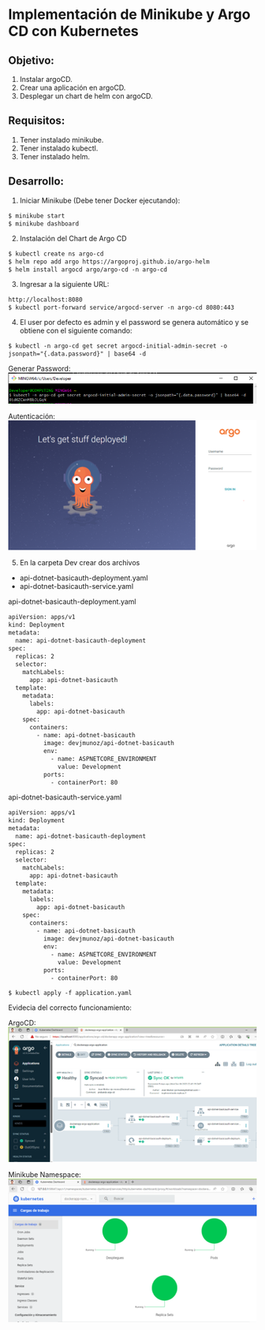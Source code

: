 # Implementación de Minikube y Argo CD con Kubernetes

## Objetivo:
1. Instalar argoCD.
2. Crear una aplicación en argoCD.
3. Desplegar un chart de helm con argoCD.

## Requisitos:
1. Tener instalado minikube.
2. Tener instalado kubectl.
3. Tener instalado helm.

## Desarrollo:
1. Iniciar Minikube (Debe tener Docker ejecutando):
```shell
$ minikube start
$ minikube dashboard
```
2. Instalación del Chart de Argo CD
```shell
$ kubectl create ns argo-cd
$ helm repo add argo https://argoproj.github.io/argo-helm
$ helm install argocd argo/argo-cd -n argo-cd
```
3. Ingresar a la siguiente URL: 
```shell
http://localhost:8080
$ kubectl port-forward service/argocd-server -n argo-cd 8080:443
```
4. El user por defecto es admin y el password se genera automático y se obtiene con el siguiente comando:
```shell
$ kubectl -n argo-cd get secret argocd-initial-admin-secret -o jsonpath="{.data.password}" | base64 -d
```
Generar Password:
![Screenshot](./assets/generate_password.PNG)

Autenticación:
![Screenshot](./assets/autentication.PNG)

5. En la carpeta Dev crear dos archivos
- api-dotnet-basicauth-deployment.yaml
- api-dotnet-basicauth-service.yaml

api-dotnet-basicauth-deployment.yaml
```shell
apiVersion: apps/v1
kind: Deployment
metadata:
  name: api-dotnet-basicauth-deployment
spec:
  replicas: 2
  selector:
    matchLabels:
      app: api-dotnet-basicauth
  template:
    metadata:
      labels:
        app: api-dotnet-basicauth
    spec:
      containers:
        - name: api-dotnet-basicauth
          image: devjmunoz/api-dotnet-basicauth
          env:
            - name: ASPNETCORE_ENVIRONMENT
              value: Development
          ports:
            - containerPort: 80
```

api-dotnet-basicauth-service.yaml
```shell
apiVersion: apps/v1
kind: Deployment
metadata:
  name: api-dotnet-basicauth-deployment
spec:
  replicas: 2
  selector:
    matchLabels:
      app: api-dotnet-basicauth
  template:
    metadata:
      labels:
        app: api-dotnet-basicauth
    spec:
      containers:
        - name: api-dotnet-basicauth
          image: devjmunoz/api-dotnet-basicauth
          env:
            - name: ASPNETCORE_ENVIRONMENT
              value: Development
          ports:
            - containerPort: 80
```

```shell
$ kubectl apply -f application.yaml
```
Evidecia del correcto funcionamiento:

ArgoCD:
![Screenshot](./assets/argo_cd_1.PNG)

Minikube Namespace:
![Screenshot](./assets/minkube.PNG)
